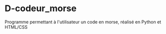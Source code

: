 # D-codeur_morse
Programme permettant à l'utilisateur un code en morse, réalisé en Python et HTML/CSS
